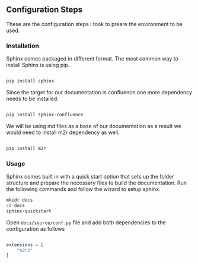 ## Configuration Steps

These are the configuration steps I took to preare the environment to be used.

### Installation

Sphinx comes packaged in different format. The most common way to install Sphinx is using pip.

```bash

pip install sphinx

```

Since the target for our documentation is confluence one more dependency needs to be installed.

```bash

pip install sphinx-confluence

```

We will be using md files as a base of our documentation as a result we would need to install m2r dependency as well.

```bash

pip install m2r

```

### Usage

Sphinx comes built in with a quick start option that sets up the folder structure and prepare the necessary files to build the documentation.
Run the following commands and follow the wizard to setup sphinx.

```bash
mkidr docs
cd docs
sphinx-quickstart
```

Open `docs/source/conf.py` file and add both dependencies to the configuration as follows

```python

extensions = [
    "m2r2"
]


```
